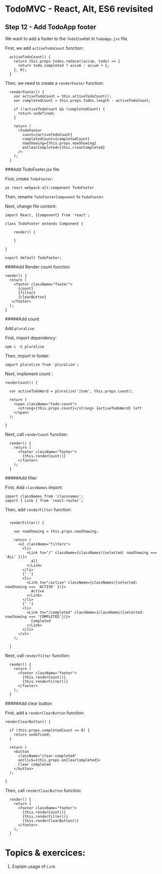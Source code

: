 
# TodoMVC - React, Alt, ES6 revisited


## Step 12 - Add TodoApp footer

We want to add a footer to the `TodoItem`list in `TodoApp.jsx` file.

First, we add `activeTodoCount` function:

```
  activeTodoCount() {
    return this.props.todos.reduce((accum, todo) => {
      return todo.completed ? accum : accum + 1;
    }, 0);
  }
```

Then, we need to create a `renderFooter` function:
```
  renderFooter() {
    var activeTodoCount = this.activeTodoCount();
    var completedCount = this.props.todos.length - activeTodoCount;

    if (!activeTodoCount && !completedCount) {
      return undefined;
    }

    return (
      <TodoFooter
        count={activeTodoCount}
        completedCount={completedCount}
        nowShowing={this.props.nowShowing}
        onClearCompleted={this.clearCompleted}
      />
    );
  }
```

###Add TodoFooter.jsx file

First, create `TodoFooter`:
```
yo react-webpack-alt:component TodoFooter
```

Then, rename `TodoFooterComponent` to `TodoFooter`.

Next, change file content:

``` 
import React, {Component} from 'react';

class TodoFooter extends Component {

    render() {

    }

}

export default TodoFooter;
``` 


####Add Render count function

```
render() {
  return (
    <footer className="footer">
      {count}
      {filter}
      {clearButton}
   </footer>
  );
}
``` 

#####Add count

Add `pluralize`:

First, import dependency:

``` 
npm i -S pluralize
``` 

Then, import in footer:

``` 
import pluralize from 'pluralize';
``` 

Next, implement count :

``` 
renderCount() {

  var activeTodoWord = pluralize('item', this.props.count);

  return (
    <span className="todo-count">
      <strong>{this.props.count}</strong> {activeTodoWord} left
    </span>
  );

}
```

Next, call `renderCount` function:

```
  render() {
    return (
      <footer className="footer">
        {this.renderCount()}
      </footer>
    );
  }
```

#####Add filter

First, Add `classNames` import:

``` 
import classNames from 'classnames';
import { Link } from 'react-router';
``` 

Then, add `renderFilter` function:

```

  renderFilter() {

    var nowShowing = this.props.nowShowing;

    return (
      <ul className="filters">
        <li>
          <Link to="/" className={classNames({selected: nowShowing === 'ALL' })}>
            All
          </Link>
        </li>
        {' '}
        <li>
          <Link to="/active" className={classNames({selected: nowShowing === 'ACTIVE' })}>
            Active
          </Link>
        </li>
        {' '}
        <li>
          <Link to="/completed" className={classNames({selected: nowShowing === 'COMPLETED'})}>
            Completed
          </Link>
        </li>
      </ul>
    );

  }
```

Next, call `renderFilter` function:

```
  render() {
    return (
      <footer className="footer">
        {this.renderCount()}
        {this.renderFilter()}
      </footer>
    );
  }
```


#####Add clear button

First, add a `renderClearButton` function:

``` 
renderClearButton() {

  if (this.props.completedCount <= 0) {
    return undefined;
  }

  return (
    <button
      className="clear-completed"
      onClick={this.props.onClearCompleted}>
      Clear completed
    </button>
  );

}
``` 

Then, call `renderClearButton` function:

```
  render() {
    return (
      <footer className="footer">
        {this.renderCount()}
        {this.renderFilter()}
        {this.renderClearButton()}
      </footer>
    );
  }
```

# Topics & exercices:

1. Explain usage of `Link`

